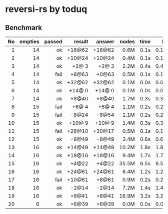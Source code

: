 # reversi-rs by toduq

## Benchmark

|  No | empties | passed | result | answer | nodes | time |    NPS |
| --: | ------: | -----: | -----: | -----: | ----: | ---: | -----: |
|   1 |      14 |     ok | +18@62 | +18@62 |  0.6M | 0.1s | 0.1M/s |
|   2 |      14 |     ok | +10@24 | +10@24 |  0.4M | 0.1s | 0.1M/s |
|   3 |      14 |     ok |  +2@ 3 |  +2@ 3 |  2.2M | 0.4s | 0.4M/s |
|   4 |      14 |   fail |  +8@63 |  +0@63 |  0.5M | 0.1s | 0.1M/s |
|   5 |      14 |     ok | +32@62 | +32@62 |  0.1M | 0.0s | 0.0M/s |
|   6 |      14 |     ok | +14@ 0 | +14@ 0 |  0.1M | 0.0s | 0.0M/s |
|   7 |      14 |     ok |  +8@40 |  +8@40 |  1.7M | 0.3s | 0.3M/s |
|   8 |      15 |   fail |  +6@ 4 |  +8@ 4 |  1.1M | 0.2s | 0.2M/s |
|   9 |      15 |   fail |  -8@24 |  -8@54 |  1.1M | 0.2s | 0.2M/s |
|  10 |      15 |     ok | +10@ 9 | +10@ 9 |  1.4M | 0.3s | 0.3M/s |
|  11 |      15 |   fail | +26@10 | +30@17 |  0.5M | 0.1s | 0.1M/s |
|  12 |      15 |     ok |  -8@49 |  -8@49 |  3.4M | 0.6s | 0.6M/s |
|  13 |      16 |     ok | +14@49 | +14@49 | 10.2M | 1.8s | 1.8M/s |
|  14 |      16 |     ok | +18@16 | +18@16 |  9.4M | 1.7s | 1.7M/s |
|  15 |      16 |     ok |  +4@22 |  +4@22 | 35.5M | 6.5s | 6.5M/s |
|  16 |      16 |     ok | +24@61 | +24@61 |  6.4M | 1.2s | 1.2M/s |
|  17 |      16 |   fail | +10@61 |  +8@61 |  0.9M | 0.2s | 0.2M/s |
|  18 |      16 |     ok |  -2@14 |  -2@14 |  7.2M | 1.4s | 1.4M/s |
|  19 |      16 |     ok |  +8@41 |  +8@41 | 16.9M | 3.2s | 3.2M/s |
|  20 |       6 |     ok |  +6@39 |  +6@39 |  0.0M | 0.0s | 0.0M/s |

